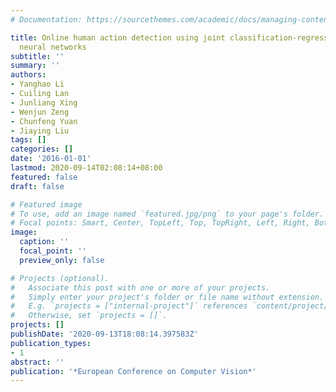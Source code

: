 ```yaml
---
# Documentation: https://sourcethemes.com/academic/docs/managing-content/

title: Online human action detection using joint classification-regression recurrent
  neural networks
subtitle: ''
summary: ''
authors:
- Yanghao Li
- Cuiling Lan
- Junliang Xing
- Wenjun Zeng
- Chunfeng Yuan
- Jiaying Liu
tags: []
categories: []
date: '2016-01-01'
lastmod: 2020-09-14T02:08:14+08:00
featured: false
draft: false

# Featured image
# To use, add an image named `featured.jpg/png` to your page's folder.
# Focal points: Smart, Center, TopLeft, Top, TopRight, Left, Right, BottomLeft, Bottom, BottomRight.
image:
  caption: ''
  focal_point: ''
  preview_only: false

# Projects (optional).
#   Associate this post with one or more of your projects.
#   Simply enter your project's folder or file name without extension.
#   E.g. `projects = ["internal-project"]` references `content/project/deep-learning/index.md`.
#   Otherwise, set `projects = []`.
projects: []
publishDate: '2020-09-13T18:08:14.397583Z'
publication_types:
- 1
abstract: ''
publication: '*European Conference on Computer Vision*'
---
```


